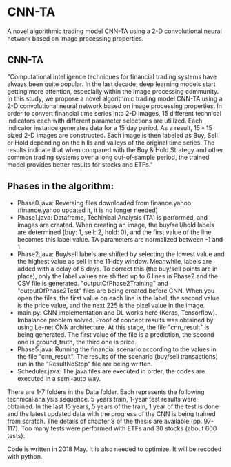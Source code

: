 # CNN-TA
A novel algorithmic trading model CNN-TA using a 2-D convolutional neural network based on image processing properties.

## CNN-TA
"Computational intelligence techniques for financial trading systems have always been quite popular. In the last decade, deep learning models start getting more attention, especially within the image processing community. In this study, we propose a novel algorithmic trading model CNN-TA using a 2-D convolutional neural network based on image processing properties. In order to convert financial time series into 2-D images, 15 different technical indicators each with different parameter selections are utilized. Each indicator instance generates data for a 15 day period. As a result, 15 × 15 sized 2-D images are constructed. Each image is then labeled as Buy, Sell or Hold depending on the hills and valleys of the original time series. The results indicate that when compared with the Buy & Hold Strategy and other common trading systems over a long out-of-sample period, the trained model provides better results for stocks and ETFs."

## Phases in the algorithm:

- Phase0.java: Reversing files downloaded from finance.yahoo (finance.yahoo updated it, it is no longer needed)
- Phase1.java: Dataframe, Techinical Analysis (TA) is performed, and images are created. When creating an image, the buy/sell/hold labels are determined (buy: 1, sell: 2, hold: 0), and the first value of the line becomes this label value. TA parameters are normalized between -1 and 1.
- Phase2.java: Buy/sell labels are shifted by selecting the lowest value and the highest value as sell in the 11-day window. Meanwhile, labels are added with a delay of 6 days. To correct this (the buy/sell points are in place), only the label values are shifted up to 6 lines in Phase2 and the CSV file is generated. "outputOfPhase2Training" and "outputOfPhase2Test" files are being created before CNN. When you open the files, the first value on each line is the label, the second value is the price value, and the next 225 is the pixel value in the image.
- main.py: CNN implementation and DL works here (Keras, Tensorflow). Imbalance problem solved. Proof of concept results was obtained by using Le-net CNN architecture. At this stage, the file "cnn_result" is being generated. The first value of the file is a prediction, the second one is ground_truth, the third one is price.
- Phase5.java: Running the financial scenario according to the values in the file "cnn_result". The results of the scenario (buy/sell transactions) run in the "ResultNoStop" file are being written.
- Scheduler.java: The java files are executed in order, the codes are executed in a semi-auto way.

There are 1-7 folders in the Data folder. Each represents the following technical analysis sequence.
5 years train, 1-year test results were obtained. In the last 15 years, 5 years of the train, 1 year of the test is done and the latest updated data with the progress of the CNN is being trained from scratch. The details of chapter 8 of the thesis are available (pp. 97-117). Too many tests were performed with ETFs and 30 stocks (about 600 tests).

Code is written in 2018 May. It is also needed to optimize. It will be recoded with python.
